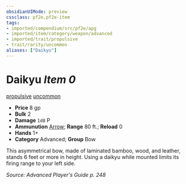 ```yaml
---
obsidianUIMode: preview
cssclass: pf2e,pf2e-item
tags:
- imported/compendium/src/pf2e/apg
- imported/item/category/weapon/advanced
- imported/trait/propulsive
- trait/rarity/uncommon
aliases: ["Daikyu"]
---
```

# Daikyu *Item 0*  
[propulsive](propulsive.md)  [uncommon](uncommon.md)  

- **Price** 8 gp
- **Bulk** 2
- **Damage** `1d8` P
- **Ammunution** [Arrow](arrow.md); **Range** 80 ft.; **Reload** 0
- **Hands** 1+
- **Category** Advanced; **Group** Bow 

This asymmetrical bow, made of laminated bamboo, wood, and leather, stands 6 feet or more in height. Using a daikyu while mounted limits its firing range to your left side.

*Source: Advanced Player's Guide p. 248*